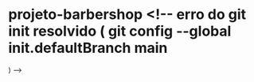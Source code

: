 # projeto-barbershop <!-- comando no git pra criar pasta no bash (echo "# projeto-barbershop" >> README.md) --> <!-- erro do git init resolvido ( git config --global init.defaultBranch main
) -->
